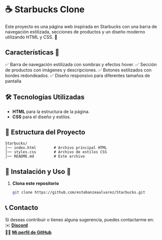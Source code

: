 # ☕ Starbucks Clone

Este proyecto es una página web inspirada en Starbucks con una barra de navegación estilizada, secciones de productos y un diseño moderno utilizando HTML y CSS. 🚀

## Características 📌
✅ Barra de navegación estilizada con sombras y efectos hover.
✅ Sección de productos con imágenes y descripciones.
✅ Botones estilizados con bordes redondeados.
✅ Diseño responsivo para diferentes tamaños de pantalla

## 🛠️ Tecnologías Utilizadas

- **HTML** para la estructura de la página.
- **CSS** para el diseño y estilos.

## 📂 Estructura del Proyecto

```plaintext
Starbucks/
│── index.html        # Archivo principal HTML
│── styles.css        # Archivo de estilos CSS
│── README.md         # Este archivo
```

## 📜 Instalación y Uso 🔧

1. **Clona este repositorio**  
   ```bash
   git clone https://github.com/estebanzeaalvarez/Starbucks.git

## 📞 Contacto

Si deseas contribuir o tienes alguna sugerencia, puedes contactarme en:  
✉️ **[Discord](https://discord.com/users/estebanzea777)**  
👨‍💻 **[Mi perfil de GitHub](https://github.com/estebanzeaalvarez)**  
